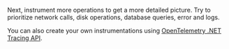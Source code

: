 Next, instrument more operations to get a more detailed picture. Try to prioritize network calls, disk operations, database queries, error and logs.

You can also create your own instrumentations using [OpenTelemetry .NET Tracing API](https://uptrace.dev/opentelemetry/dotnet-tracing.html).
